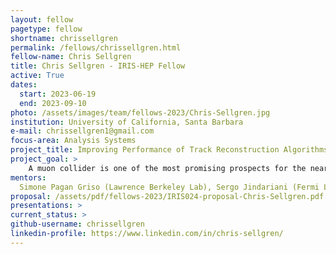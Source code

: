 ```yaml
---
layout: fellow
pagetype: fellow
shortname: chrissellgren
permalink: /fellows/chrissellgren.html
fellow-name: Chris Sellgren
title: Chris Sellgren - IRIS-HEP Fellow
active: True
dates:
  start: 2023-06-19
  end: 2023-09-10
photo: /assets/images/team/fellows-2023/Chris-Sellgren.jpg
institution: University of California, Santa Barbara
e-mail: chrissellgren1@gmail.com
focus-area: Analysis Systems
project_title: Improving Performance of Track Reconstruction Algorithms in a Muon Collider Detector
project_goal: >
    A muon collider is one of the most promising prospects for the near future of experimental high energy physics. Such a collider would push the energy frontier and open up possibility for precision measurement studies with a compact and sustainable accelerator design. However, the short lifetime of the particles in the beam introduces unprecedented tracking challenges in the detector design, as the decay products create a Beam Induced Background (BIB). This project will work to improve the performance of the track reconstruction algorithms used to filter tracks in a muon collider detector system. The project will involve a systematic study of the performance of current tracking algorithms and the creation of a set of benchmark requirements for the algorithms. Additionally, the project may involve porting the tracking algorithms to a software stack that takes advantage of multi-threading capacity and would greatly increase the computational efficiency of the simulations.
mentors:
  Simone Pagan Griso (Lawrence Berkeley Lab), Sergo Jindariani (Fermi Lab)
proposal: /assets/pdf/fellows-2023/IRIS024-proposal-Chris-Sellgren.pdf
presentations: >
current_status: >
github-username: chrissellgren
linkedin-profile: https://www.linkedin.com/in/chris-sellgren/
---
```

